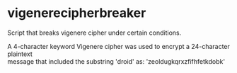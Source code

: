 # vigenerecipherbreaker
Script that breaks vigenere cipher under certain conditions.

A 4-character keyword	Vigenere cipher was	used	to	encrypt a	24-character	plaintext	
message	that	included	the	substring	'droid' as:
'zeoldugkqrxzfifhfetkdobk'
